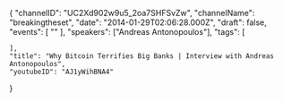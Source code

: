 {
    "channelID": "UC2Xd902w9u5_2oa7SHFSvZw",
    "channelName": "breakingtheset",
    "date": "2014-01-29T02:06:28.000Z",
    "draft": false,
    "events": [
        ""
    ],
    "speakers": ["Andreas Antonopoulos"],
    "tags": [

    ],
    "title": "Why Bitcoin Terrifies Big Banks | Interview with Andreas Antonopoulos",
    "youtubeID": "AJ1yWihBNA4"
}
